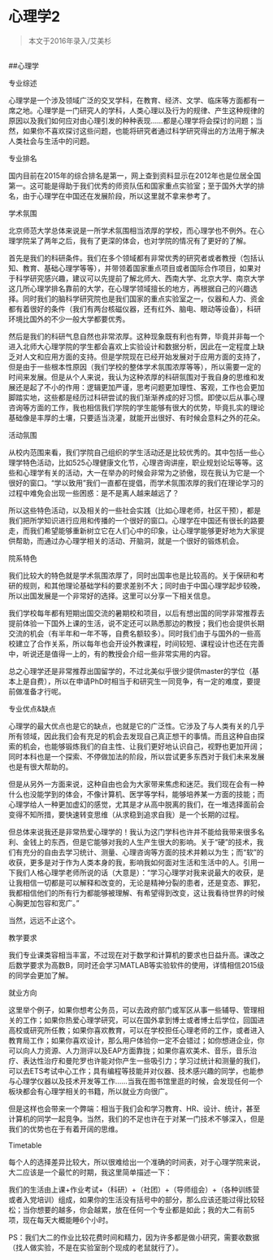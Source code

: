 
# 心理学2  

> 本文于2016年录入/艾美杉  

##

##心理学

专业综述

心理学是一个涉及领域广泛的交叉学科，在教育、经济、文学、临床等方面都有一席之地。心理学是一门研究人的学科，人类心理以及行为的规律、产生这种规律的原因以及我们如何应对由心理引发的种种表现……都是心理学将会探讨的问题；当然，如果你不喜欢探讨这些问题，也能将研究者通过科学研究得出的方法用于解决人类社会与生活中的问题。



专业排名

国内目前在2015年的综合排名是第一，网上查到资料显示在2012年也是位居全国第一。这可能是得助于我们优秀的师资队伍和国家重点实验室；至于国外大学的排名，由于心理学在中国还在发展阶段，所以这里就不拿来参考了。



学术氛围

北京师范大学总体来说是一所学术氛围相当浓厚的学校，而心理学也不例外。在心理学院呆了两年之后，我有了更深的体会，也对学院的情况有了更好的了解。

首先是我们的科研条件。我们在多个领域都有非常优秀的研究者或者教授（包括认知、教育、基础心理学等等），并带领着国家重点项目或者国际合作项目，如果对于科学研究感兴趣，建议可以先提前了解北师大、西南大学、北京大学、南京大学这几所心理学排名靠前的大学，在心理学领域擅长的地方，再根据自己的兴趣选择。同时我们的脑科学研究院也是我们国家的重点实验室之一，仪器和人力、资金都有着很好的条件（我们有两台核磁仪器，还有红外、脑电、眼动等设备），科研环境比国外的不少一般大学都要优秀。

然后是我们的科研气息自然也非常浓厚。这种现象既有利也有弊，毕竟并非每一个进入北师大心理学院的学生都会喜欢上实验设计和数据分析，因此在一定程度上缺乏对人文和应用方面的支持。但是学院现在已经开始发展对于应用方面的支持了，但是由于一些根本性原因（我们学校的整体学术氛围浓厚等等），所以需要一定的时间来发展。但是从个人来说，我认为这种浓厚的科研氛围对于我自身的思维和发展还是起了不小的作用：逻辑更加严谨，思考问题更加理性、客观，工作也会更加脚踏实地，这些都是经历过科研尝试的我们渐渐养成的好习惯。即使以后从事心理咨询等方面的工作，我也相信我们学院的学生能够有很大的优势，毕竟扎实的理论基础像是丰厚的土壤，只要适当浇灌，就能开出很好、有时候会意料之外的花朵。



活动氛围

从校内范围来看，我们学院自己组织的学生活动还是比较优秀的。其中包括一些心理学特色活动，比如525心理健康文化节，心理咨询讲座，职业规划论坛等等。这些和心理学有关的活动，大一在举办的时候会非常为之骄傲，现在我认为它是一个很好的窗口。“学以致用”我们一直都在提倡，而学术氛围浓厚的我们在理论学习的过程中难免会出现一些困惑：是不是离人越来越远了？

所以这些特色活动，以及相关的一些社会实践（比如心理老师，社区干预），都是我们把所学知识进行应用和传播的一个很好的窗口。心理学在中国还有很长的路要走，而我们希望能够重新树立它在人们心中的印象，让心理学能够更好地为大家提供帮助，而通过办心理学相关的活动、开脑洞，就是一个很好的锻炼机会。



院系特色

我们比较大的特色就是学术氛围浓厚了，同时出国率也是比较高的。关于保研和考研的规则，和其他理论基础学科的要求差别不大；同时由于中国心理学起步较晚，所以出国发展是一个非常好的选择。这里可以分享一下相关信息。

我们学校每年都有短期出国交流的暑期校和项目，以后有想出国的同学非常推荐去提前体验一下国外上课的生活，说不定还可以熟悉那边的教授；我们也会提供长期交流的机会（有半年和一年不等，自费名额较多）。同时我们由于与国外的一些高校建立了合作关系，所以每年也会开设外教课程，时间较短、课程设计也还在完善中，听说还是值得一上的，有的教授会介绍一些非常实用的内容。

总之心理学还是非常推荐出国留学的，不过北美似乎很少提供master的学位（基本上是自费），所以在申请PhD时相当于和研究生一同竞争，有一定的难度，要提前做准备才行呢。



专业优点&amp;缺点

心理学的最大优点也是它的缺点，也就是它的广泛性。它涉及了与人类有关的几乎所有领域，因此我们会有充足的机会去发现自己真正想干的事情。而且这种自由探索的机会，也能够锻炼我们的自主性、让我们更好地认识自己，视野也更加开阔；同时本科也是一个探索、不停做加法的阶段，所以尝试更多东西对于我们未来发展也是有很大帮助的。

但是从另外一方面来说，这种自由也会为大家带来焦虑和迷茫。我们现在会有一种什么也没能学到的体会，不像计算机、医学等学科，能够培养某一方面的技能；而心理学给人一种更加虚幻的感觉，尤其是才从高中脱离的我们，在一堆选择面前会变得不知所措，要快速转变思维（从求稳到追求自我）是一个长期的过程。

但总体来说我还是非常热爱心理学的！我认为这门学科也许并不能给我带来很多名利、金钱上的东西，但是它能够对我的人生产生很大的影响。关于“硬”的技术，我们有充分的自由去学习统计、测量、心理咨询等方面的技术并赖以为生；而“软”的收获，更多是对于作为人类本身的我，影响我如何面对生活和生活中的人。引用一下我们人格心理学老师所说的话（大意是）：“学习心理学对我来说最大的收获，是让我相信一切都是可以解释和改变的，无论是精神分裂的患者，还是变态、罪犯，我都相信他们的所有行为都能够被理解、有希望得到改变，这让我看待世界的时候心胸更加包容和宽广。”

当然，远远不止这个。



教学要求

我们专业课类容相当丰富，不过现在对于数学和计算机的要求也日益升高。课改之后数学要求为高数B，同时还会学习MATLAB等实验软件的使用，详情相信2015级的同学会更加了解。



就业方向

这里举个例子，如果你想考公务员，可以去政府部门或军区从事一些辅导、管理相关的工作；如果你热爱心理学研究，可以在国外拿到博士或者博士后学位，回国进高校或研究所任教；如果你喜欢教育，可以在学校担任心理老师的工作，或者进入教育局工作；如果你喜欢设计，那么用户体验你一定不会错过；如你想进企业，你可以向人力资源、人力测评以及EAP方面靠拢；如果你喜欢美术、音乐，音乐治疗、表达性治疗和曼陀罗也许能对你产生一些吸引力；学习过统计和测量的我们，可以去ETS考试中心工作；具有编程等技能并对仪器、技术感兴趣的同学，也能参与心理学仪器以及技术开发等工作……当我在图书馆里逛的时候，会发现任何一个板块都会有心理学相关的书籍，所以就业方向很广。

但是这样也会带来一个弊端：相当于我们会和学习教育、HR、设计、统计，甚至计算机的同学一起竞争。当然，我们的不足也许在于对某一门技术不够深入，但是我们的优势也在于有着开阔的思维。



Timetable

每个人的选择差异比较大，所以很难给出一个准确的时间表，对于心理学院来说，大二应该是一个最忙的时期，我这里简单描述一下：

我们的生活由上课+作业考试+（科研）+（社团）+（导师组会）+（各种训练营或者入党培训）组成，如果你的生活没有括号中的部分，那么应该还能过得比较轻松；当你想要的越多，你会越累，放在任何一个专业都是如此；我的大二有前5项，现在每天大概能睡6个小时。

PS：我们大二的作业比较花费时间和精力，因为许多都是做小研究，需要收数据（找人做实验，不是在实验室剖个现成的老鼠就行了）。

